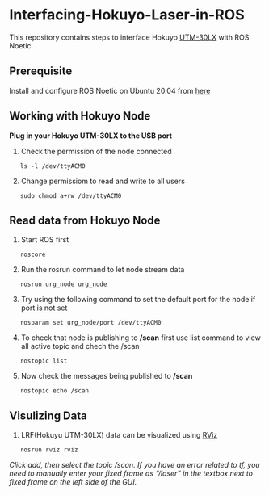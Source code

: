 # Interfacing-Hokuyo-Laser-in-ROS
This repository contains steps to interface Hokuyo [UTM-30LX](https://hokuyo-usa.com/products/lidar-obstacle-detection/utm-30lx) with ROS Noetic.
## Prerequisite
Install and configure ROS Noetic on Ubuntu 20.04 from [here](http://wiki.ros.org/noetic/Installation/Ubuntu)
## Working with Hokuyo Node
**Plug in your Hokuyo UTM-30LX to the USB port**<br />
1. Check the permission of the node connected<br />
```
   ls -l /dev/ttyACM0
```
2. Change permissiom to read and write to all users
```
   sudo chmod a+rw /dev/ttyACM0
```
## Read data from Hokuyo Node
1. Start ROS first
```
   roscore
```
2. Run the rosrun command to let node stream data 
```
   rosrun urg_node urg_node
```
3. Try using the following command to set the default port for the node if port is not set
```
   rosparam set urg_node/port /dev/ttyACM0
```
4. To check that node is publishing to **/scan** first use list command to view all active topic and chech the /scan
```
   rostopic list
```
5. Now check the messages being published to **/scan**
```
   rostopic echo /scan
```
## Visulizing Data 
1. LRF(Hokuyu UTM-30LX) data can be visualized using [RViz](http://wiki.ros.org/rviz) 
```
   rosrun rviz rviz
```
*Click add, then select the topic /scan. If you have an error related to tf, you need to manually enter your fixed frame as “/laser” in the textbox next to fixed frame on the left side of the GUI.*
